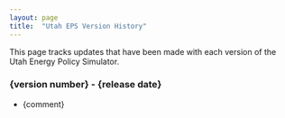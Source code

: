```yaml
---
layout: page
title:	"Utah EPS Version History"
---
```

This page tracks updates that have been made with each version of the Utah Energy Policy Simulator.

### **{version number} - {release date}**

* {comment}


